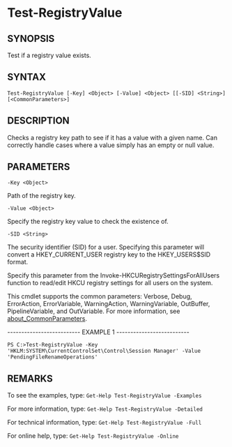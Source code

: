 # Test-RegistryValue

## SYNOPSIS

Test if a registry value exists.

## SYNTAX

 `Test-RegistryValue [-Key] <Object> [-Value] <Object> [[-SID] <String>] [<CommonParameters>]`

## DESCRIPTION

Checks a registry key path to see if it has a value with a given name. Can correctly handle cases where a value simply has an empty or null value.

## PARAMETERS

`-Key <Object>`

Path of the registry key.

`-Value <Object>`

Specify the registry key value to check the existence of.

`-SID <String>`

The security identifier (SID) for a user. Specifying this parameter will convert a HKEY_CURRENT_USER registry key to the HKEY_USERS\$SID format.

Specify this parameter from the Invoke-HKCURegistrySettingsForAllUsers function to read/edit HKCU registry settings for all users on the system.

<CommonParameters>

This cmdlet supports the common parameters: Verbose, Debug, ErrorAction, ErrorVariable, WarningAction, WarningVariable, OutBuffer, PipelineVariable, and OutVariable. For more information, see [about_CommonParameters](https:/go.microsoft.com/fwlink/?LinkID=113216).

-------------------------- EXAMPLE 1 --------------------------

`PS C:>Test-RegistryValue -Key 'HKLM:SYSTEM\CurrentControlSet\Control\Session Manager' -Value 'PendingFileRenameOperations'`

## REMARKS

To see the examples, type: `Get-Help Test-RegistryValue -Examples`

For more information, type: `Get-Help Test-RegistryValue -Detailed`

For technical information, type: `Get-Help Test-RegistryValue -Full`

For online help, type: `Get-Help Test-RegistryValue -Online`
